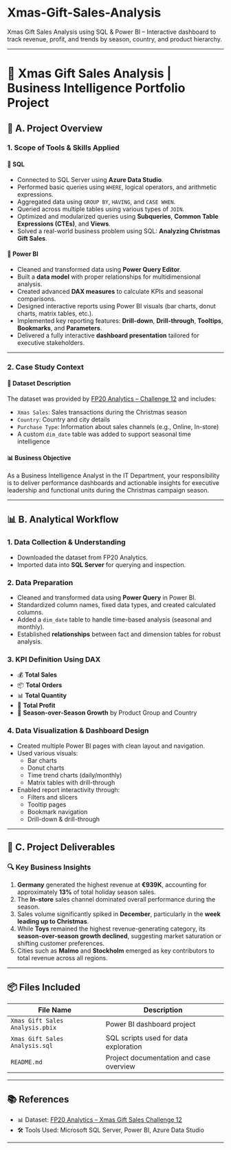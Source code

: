 # Xmas-Gift-Sales-Analysis
Xmas Gift Sales Analysis using SQL &amp; Power BI – Interactive dashboard to track revenue, profit, and trends by season, country, and product hierarchy.

---

# 🎄 Xmas Gift Sales Analysis | Business Intelligence Portfolio Project

## 📌 A. Project Overview

### 1. Scope of Tools & Skills Applied

#### 🔹 SQL
- Connected to SQL Server using **Azure Data Studio**.
- Performed basic queries using `WHERE`, logical operators, and arithmetic expressions.
- Aggregated data using `GROUP BY`, `HAVING`, and `CASE WHEN`.
- Queried across multiple tables using various types of `JOIN`.
- Optimized and modularized queries using **Subqueries**, **Common Table Expressions (CTEs)**, and **Views**.
- Solved a real-world business problem using SQL: **Analyzing Christmas Gift Sales**.

#### 🔹 Power BI
- Cleaned and transformed data using **Power Query Editor**.
- Built a **data model** with proper relationships for multidimensional analysis.
- Created advanced **DAX measures** to calculate KPIs and seasonal comparisons.
- Designed interactive reports using Power BI visuals (bar charts, donut charts, matrix tables, etc.).
- Implemented key reporting features: **Drill-down**, **Drill-through**, **Tooltips**, **Bookmarks**, and **Parameters**.
- Delivered a fully interactive **dashboard presentation** tailored for executive stakeholders.

---

### 2. Case Study Context

#### 📁 Dataset Description
The dataset was provided by [FP20 Analytics – Challenge 12](https://fp20analytics.com) and includes:

- `Xmas Sales`: Sales transactions during the Christmas season
- `Country`: Country and city details
- `Purchase Type`: Information about sales channels (e.g., Online, In-store)
- A custom `dim_date` table was added to support seasonal time intelligence

#### 📊 Business Objective
As a Business Intelligence Analyst in the IT Department, your responsibility is to deliver performance dashboards and actionable insights for executive leadership and functional units during the Christmas campaign season.

---

## 📊 B. Analytical Workflow

### 1. Data Collection & Understanding
- Downloaded the dataset from FP20 Analytics.
- Imported data into **SQL Server** for querying and inspection.

### 2. Data Preparation
- Cleaned and transformed data using **Power Query** in Power BI.
- Standardized column names, fixed data types, and created calculated columns.
- Added a `dim_date` table to handle time-based analysis (seasonal and monthly).
- Established **relationships** between fact and dimension tables for robust analysis.

### 3. KPI Definition Using DAX

- 💰 **Total Sales**
- 📦 **Total Orders**
- 📊 **Total Quantity**
- 🧾 **Total Profit**
- 🔁 **Season-over-Season Growth** by Product Group and Country

### 4. Data Visualization & Dashboard Design

- Created multiple Power BI pages with clean layout and navigation.
- Used various visuals:
  - Bar charts
  - Donut charts
  - Time trend charts (daily/monthly)
  - Matrix tables with drill-through
- Enabled report interactivity through:
  - Filters and slicers
  - Tooltip pages
  - Bookmark navigation
  - Drill-down & drill-through

---

## 📌 C. Project Deliverables

### 🔍 Key Business Insights

1. **Germany** generated the highest revenue at **€939K**, accounting for approximately **13%** of total holiday season sales.
2. The **In-store** sales channel dominated overall performance during the season.
3. Sales volume significantly spiked in **December**, particularly in the **week leading up to Christmas**.
4. While **Toys** remained the highest revenue-generating category, its **season-over-season growth declined**, suggesting market saturation or shifting customer preferences.
5. Cities such as **Malmo** and **Stockholm** emerged as key contributors to total revenue across all regions.

---

## 📦 Files Included

| File Name                        | Description                                 |
|----------------------------------|---------------------------------------------|
| `Xmas Gift Sales Analysis.pbix` | Power BI dashboard project                  |
| `Xmas Gift Sales Analysis.sql`  | SQL scripts used for data exploration       |
| `README.md`                     | Project documentation and case overview     |

---

## 📚 References

- 📊 Dataset: [FP20 Analytics – Xmas Gift Sales Challenge 12](https://fp20analytics.com)
- 🛠 Tools Used: Microsoft SQL Server, Power BI, Azure Data Studio

---


